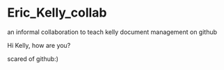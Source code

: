 # Eric_Kelly_collab
an informal collaboration to teach kelly document management on github

Hi Kelly, how are you?

scared of github:)
